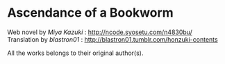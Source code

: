 # Ascendance of a Bookworm

Web novel by *Miya Kazuki* : http://ncode.syosetu.com/n4830bu/  
Translation by *blastron01* : http://blastron01.tumblr.com/honzuki-contents

All the works belongs to their original author(s).
